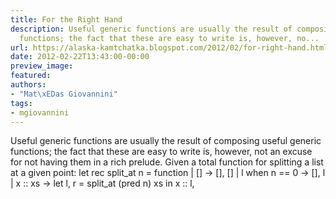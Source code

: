 ```yaml
---
title: For the Right Hand
description: Useful generic functions are usually the result of composing useful generic
  functions; the fact that these are easy to write is, however, no...
url: https://alaska-kamtchatka.blogspot.com/2012/02/for-right-hand.html
date: 2012-02-22T13:43:00-00:00
preview_image:
featured:
authors:
- "Mat\xEDas Giovannini"
tags:
- mgiovannini
---
```


Useful generic functions are usually the result of composing useful generic functions; the fact that these are easy to write is, however, not an excuse for not having them in a rich prelude. Given a total function for splitting a list at a given point:
let rec split_at n = function
| []            -&gt; [], []
| l when n == 0 -&gt; [], l
| x :: xs       -&gt;
  let l, r = split_at (pred n) xs in
  x :: l,
